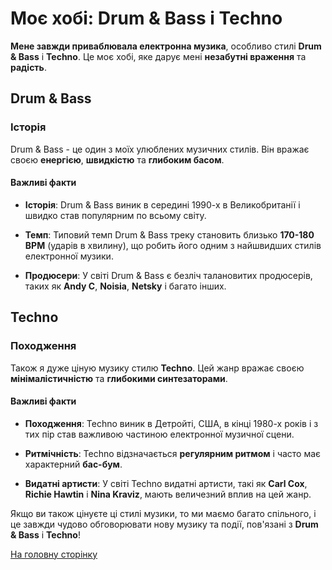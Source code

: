 # Моє хобі: Drum & Bass і Techno

**Мене завжди приваблювала електронна музика**, особливо стилі **Drum & Bass** і **Techno**. Це моє хобі, яке дарує мені **незабутні враження** та **радість**. 

## Drum & Bass

### Історія
Drum & Bass - це один з моїх улюблених музичних стилів. Він вражає своєю **енергією**, **швидкістю** та **глибоким басом**.

#### Важливі факти
- **Історія**: Drum & Bass виник в середині 1990-х в Великобританії і швидко став популярним по всьому світу.

- **Темп**: Типовий темп Drum & Bass треку становить близько **170-180 BPM** (ударів в хвилину), що робить його одним з найшвидших стилів електронної музики.

- **Продюсери**: У світі Drum & Bass є безліч талановитих продюсерів, таких як **Andy C**, **Noisia**, **Netsky** і багато інших.

## Techno

### Походження
Також я дуже ціную музику стилю **Techno**. Цей жанр вражає своєю **мінімалістичністю** та **глибокими синтезаторами**.

#### Важливі факти
- **Походження**: Techno виник в Детройті, США, в кінці 1980-х років і з тих пір став важливою частиною електронної музичної сцени.

- **Ритмічність**: Techno відзначається **регулярним ритмом** і часто має характерний **бас-бум**.

- **Видатні артисти**: У світі Techno видатні артисти, такі як **Carl Cox**, **Richie Hawtin** і **Nina Kraviz**, мають величезний вплив на цей жанр.

Якщо ви також цінуєте ці стилі музики, то ми маємо багато спільного, і це завжди чудово обговорювати нову музику та події, пов'язані з **Drum & Bass** і **Techno**!

[На головну сторінку](/work_nm/README.md)